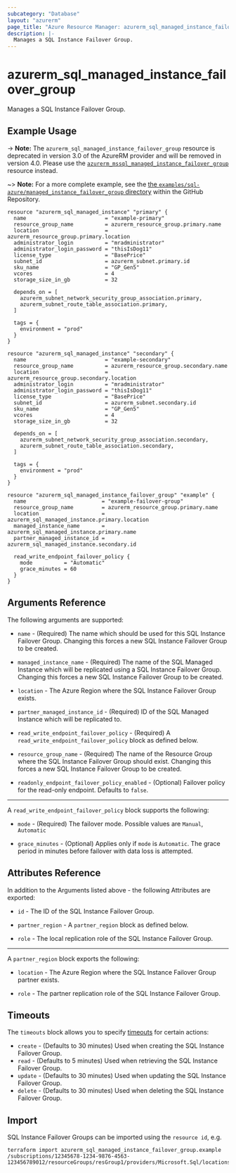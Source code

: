 ```yaml
---
subcategory: "Database"
layout: "azurerm"
page_title: "Azure Resource Manager: azurerm_sql_managed_instance_failover_group"
description: |-
  Manages a SQL Instance Failover Group.
---
```


# azurerm_sql_managed_instance_failover_group

Manages a SQL Instance Failover Group.

## Example Usage

-> **Note:** The `azurerm_sql_managed_instance_failover_group` resource is deprecated in version 3.0 of the AzureRM provider and will be removed in version 4.0. Please use the [`azurerm_mssql_managed_instance_failover_group`](https://registry.terraform.io/providers/hashicorp/azurerm/latest/docs/resources/mssql_managed_instance_failover_group) resource instead.

~> **Note:** For a more complete example, see the [the `examples/sql-azure/managed_instance_failover_group` directory](https://github.com/hashicorp/terraform-provider-azurerm/tree/main/examples/sql-azure/managed_instance_failover_group) within the GitHub Repository.

```hcl
resource "azurerm_sql_managed_instance" "primary" {
  name                         = "example-primary"
  resource_group_name          = azurerm_resource_group.primary.name
  location                     = azurerm_resource_group.primary.location
  administrator_login          = "mradministrator"
  administrator_login_password = "thisIsDog11"
  license_type                 = "BasePrice"
  subnet_id                    = azurerm_subnet.primary.id
  sku_name                     = "GP_Gen5"
  vcores                       = 4
  storage_size_in_gb           = 32

  depends_on = [
    azurerm_subnet_network_security_group_association.primary,
    azurerm_subnet_route_table_association.primary,
  ]

  tags = {
    environment = "prod"
  }
}

resource "azurerm_sql_managed_instance" "secondary" {
  name                         = "example-secondary"
  resource_group_name          = azurerm_resource_group.secondary.name
  location                     = azurerm_resource_group.secondary.location
  administrator_login          = "mradministrator"
  administrator_login_password = "thisIsDog11"
  license_type                 = "BasePrice"
  subnet_id                    = azurerm_subnet.secondary.id
  sku_name                     = "GP_Gen5"
  vcores                       = 4
  storage_size_in_gb           = 32

  depends_on = [
    azurerm_subnet_network_security_group_association.secondary,
    azurerm_subnet_route_table_association.secondary,
  ]

  tags = {
    environment = "prod"
  }
}

resource "azurerm_sql_managed_instance_failover_group" "example" {
  name                        = "example-failover-group"
  resource_group_name         = azurerm_resource_group.primary.name
  location                    = azurerm_sql_managed_instance.primary.location
  managed_instance_name       = azurerm_sql_managed_instance.primary.name
  partner_managed_instance_id = azurerm_sql_managed_instance.secondary.id

  read_write_endpoint_failover_policy {
    mode          = "Automatic"
    grace_minutes = 60
  }
}
```

## Arguments Reference

The following arguments are supported:

* `name` - (Required) The name which should be used for this SQL Instance Failover Group. Changing this forces a new SQL Instance Failover Group to be created.

* `managed_instance_name` - (Required) The name of the SQL Managed Instance which will be replicated using a SQL Instance Failover Group. Changing this forces a new SQL Instance Failover Group to be created.

* `location` - The Azure Region where the SQL Instance Failover Group exists.

* `partner_managed_instance_id` - (Required) ID of the SQL Managed Instance which will be replicated to.

* `read_write_endpoint_failover_policy` - (Required) A `read_write_endpoint_failover_policy` block as defined below.

* `resource_group_name` - (Required) The name of the Resource Group where the SQL Instance Failover Group should exist. Changing this forces a new SQL Instance Failover Group to be created.

* `readonly_endpoint_failover_policy_enabled` - (Optional) Failover policy for the read-only endpoint. Defaults to `false`.

---

A `read_write_endpoint_failover_policy` block supports the following:

* `mode` - (Required) The failover mode. Possible values are `Manual`, `Automatic`

* `grace_minutes` - (Optional) Applies only if `mode` is `Automatic`. The grace period in minutes before failover with data loss is attempted.

## Attributes Reference

In addition to the Arguments listed above - the following Attributes are exported: 

* `id` - The ID of the SQL Instance Failover Group.

* `partner_region` - A `partner_region` block as defined below.

* `role` - The local replication role of the SQL Instance Failover Group.

---

A `partner_region` block exports the following:

* `location` - The Azure Region where the SQL Instance Failover Group partner exists.

* `role` - The partner replication role of the SQL Instance Failover Group.

## Timeouts

The `timeouts` block allows you to specify [timeouts](https://www.terraform.io/docs/configuration/resources.html#timeouts) for certain actions:

* `create` - (Defaults to 30 minutes) Used when creating the SQL Instance Failover Group.
* `read` - (Defaults to 5 minutes) Used when retrieving the SQL Instance Failover Group.
* `update` - (Defaults to 30 minutes) Used when updating the SQL Instance Failover Group.
* `delete` - (Defaults to 30 minutes) Used when deleting the SQL Instance Failover Group.

## Import

SQL Instance Failover Groups can be imported using the `resource id`, e.g.

```shell
terraform import azurerm_sql_managed_instance_failover_group.example /subscriptions/12345678-1234-9876-4563-123456789012/resourceGroups/resGroup1/providers/Microsoft.Sql/locations/Location/instanceFailoverGroups/failoverGroup1
```
